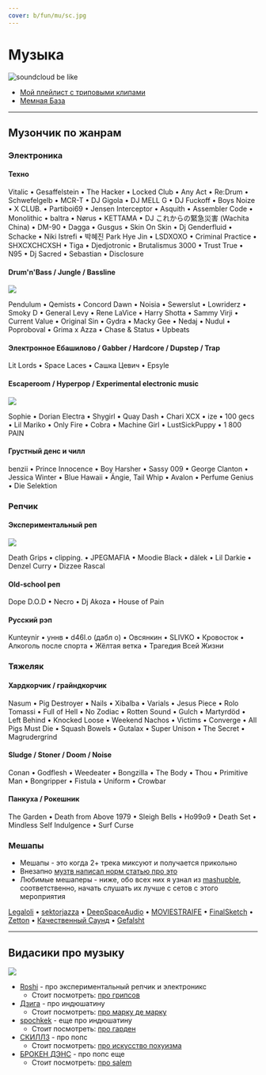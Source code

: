 ```yaml
---
cover: b/fun/mu/sc.jpg
---
```


# Музыка

![soundcloud be like](sc.jpg)

- [Мой плейлист с триповыми клипами](https://www.youtube.com/playlist?list=PLdb8DVmvU9i5bGINNz10f-ga_bqD41O4q)
- [Мемная База](https://vk.com/come_to_brazil)

---

## Музончик по жанрам

### Электроника

#### Техно

Vitalic • Gesaffelstein • The Hacker • Locked Club • Any Act • Re:Drum • Schwefelgelb • MCR-T • DJ Gigola •
DJ MELL G • DJ Fuckoff • Boys Noize • X CLUB. • Partiboi69 • Jensen Interceptor • Asquith • Assembler Code •
Monolithic • baltra • Nørus • KETTAMA • DJ これからの緊急災害 (Wachita China)  • DM-90 • Dagga • Gusgus •
Skin On Skin • Dj Genderfluid • Schacke • Niki Istrefi • 박혜진 Park Hye Jin • LSDXOXO • Criminal Practice • SHXCXCHCXSH •
Tiga • Djedjotronic • Brutalismus 3000 • Trust True • N95 • Dj Sacred • Sebastian • Disclosure

#### Drum'n'Bass / Jungle / Bassline

![](dnb.jpg)

Pendulum • Qemists • Concord Dawn • Noisia • Sewerslut • Lowriderz • Smoky D • General Levy • Rene LaVice • Harry
Shotta • Sammy Virji • Current Value • Original Sin • Gydra • Macky Gee • Nedaj • Nudul • Poproboval • Grima x Azza •
Chase & Status • Upbeats

#### Электронное Ебашилово / Gabber / Hardcore / Dupstep / Trap

Lit Lords • Space Laces • Сашка Цевич • Epsyle

#### Escaperoom / Hyperpop / Experimental electronic music

![](experimental-electronic-nonbinary.webp)

Sophie • Dorian Electra • Shygirl • Quay Dash • Chari XCX • ize • 100 gecs • Lil Mariko • Only Fire • Cobra • Machine
Girl • LustSickPuppy • 1 800 PAIN

#### Грустный денс и чилл

benzii • Prince Innocence • Boy Harsher • Sassy 009 • George Clanton • Jessica Winter • Blue Hawaii • Ängie, Tail Whip •
Avalon • Perfume Genius • Die Selektion

### Репчик

#### Экспериментальный реп

<img src="../../../a/vk/mc-ride.gif">

Death Grips • clipping. • JPEGMAFIA • Moodie Black • dälek • Lil Darkie • Denzel Curry • Dizzee Rascal

#### Old-school реп

Dope D.O.D • Necro • Dj Akoza • House of Pain

#### Русский рэп

Kunteynir • уннв • d46l.o (дабл о) • Овсянкин • SLIVKO • Кровосток • Алкоголь после спорта • Жёлтая ветка • Трагедия
Всей Жизни

### Тяжеляк

#### Хардкорчик / грайндкорчик

Nasum • Pig Destroyer • Nails • Xibalba • Varials • Jesus Piece • Rolo Tomassi • Full of Hell • No Zodiac • Rotten
Sound • Gulch • Martyrdöd • Left Behind • Knocked Loose • Weekend Nachos • Victims • Converge • All Pigs Must Die •
Squash Bowels • Gutalax • Super Unison • The Secret • Magrudergrind

#### Sludge / Stoner / Doom / Noise

Conan • Godflesh • Weedeater • Bongzilla • The Body • Thou • Primitive Man • Bongripper • Fistula • Uniform • Crowbar

#### Панкуха / Рокешник

The Garden • Death from Above 1979 • Sleigh Bells • Ho99o9 • Death Set • Mindless Self Indulgence • Surf Curse

### Мешапы

- Мешапы - это когда 2+ трека миксуют и получается прикольно
- Внезапно
  [музтв написал норм статью про это](https://muz-tv.ru/news/smeshano-i-smeshno-chto-takoe-meshap-i-pochemu-eto-tak-veselo/)
- Любимые мешаперы - ниже, обо всех них я узнал из [mashupble](https://vk.com/mashupble), соответственно, начать слушать
  их лучше с сетов с этого мероприятия

[Legaloli](https://vk.com/legaloli) • [sektorjazza](https://vk.com/cringerecords) •
[DeepSpaceAudio](https://vk.com/dspaudio) • [MOVIESTRAIFE](https://vk.com/moviestraife_group) •
[FinalSketch](https://vk.com/finalsketchmusic) • [Zetton](https://vk.com/zetton_mashups) •
[Качественный Саунд](https://vk.com/highqualitysound) • [Gefalsht](https://vk.com/gefalsht)

---

## Видасики про музыку

![](nd.jpg)

- [Roshi](https://www.youtube.com/MutenRoshi5137) - про экспериментальный репчик и электроникс
    - Стоит
      посмотреть: [про грипсов](https://www.youtube.com/watch?v=_oNJmLQpUTw)
- [Дзига](https://www.youtube.com/@dziga_main) - про индюшатину
    - Стоит
      посмотреть: [про марку де марку](https://www.youtube.com/watch?v=KKmCsAlKBZg)
- [spochkek](https://www.youtube.com/@spochkek) - еще про индюшатину
    - Стоит посмотреть: [про гарден](https://youtu.be/FRfQk89cKv4)
- [СКИЛЛЗ](https://www.youtube.com/@etoskillz) - про попс
    - Стоит
      посмотреть: [про искусство похуизма](https://www.youtube.com/watch?v=QO8detn9ZGs)
- [БРОКЕН ДЭНС](https://www.youtube.com/channel/UCWZ57aki9Xi0ZqhVBwZ87Pw) - про попс еще
    - Стоит посмотреть: [про salem](https://www.youtube.com/watch?v=huuGjMgcRWk)
